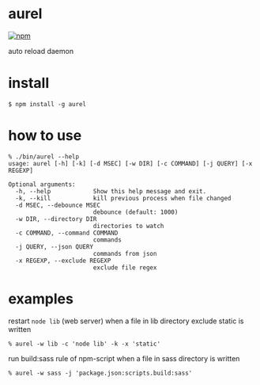 # aurel
[![npm](https://img.shields.io/npm/v/aurel.svg)](https://www.npmjs.com/package/aurel)

auto reload daemon

# install
```console
$ npm install -g aurel
```

# how to use
```console
% ./bin/aurel --help
usage: aurel [-h] [-k] [-d MSEC] [-w DIR] [-c COMMAND] [-j QUERY] [-x REGEXP]

Optional arguments:
  -h, --help            Show this help message and exit.
  -k, --kill            kill previous process when file changed
  -d MSEC, --debounce MSEC
                        debounce (default: 1000)
  -w DIR, --directory DIR
                        directories to watch
  -c COMMAND, --command COMMAND
                        commands
  -j QUERY, --json QUERY
                        commands from json
  -x REGEXP, --exclude REGEXP
                        exclude file regex
```

# examples

restart `node lib` (web server) when a file in lib directory exclude static is written

```console
% aurel -w lib -c 'node lib' -k -x 'static'
```

run build:sass rule of npm-script when a file in sass directory is written

```console
% aurel -w sass -j 'package.json:scripts.build:sass'
```
